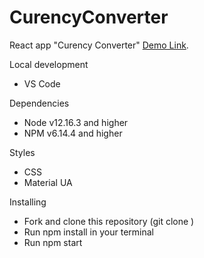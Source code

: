 # CurencyConverter

  React app "Curency Converter" 
  [Demo Link](https://leonid1313.github.io/CurencyConverter/).

  Local development
  - VS Code

  Dependencies
  - Node v12.16.3 and higher
  - NPM v6.14.4 and higher

Styles
  - CSS
  - Material UA

Installing
  - Fork and clone this repository (git clone )
  - Run npm install in your terminal
  - Run npm start